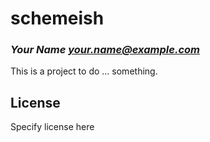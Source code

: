 # schemeish
### _Your Name <your.name@example.com>_

This is a project to do ... something.

## License

Specify license here

